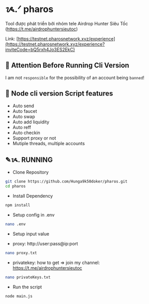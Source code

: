 # ᝰ.ᐟ pharos

Tool được phát triển bởi nhóm tele Airdrop Hunter Siêu Tốc (https://t.me/airdrophuntersieutoc)

Link: [https://testnet.pharosnetwork.xyz/experience](https://testnet.pharosnetwork.xyz/experience?inviteCode=bQ5rxh4Jo3ES2EkC)

## 🚨 Attention Before Running Cli Version

I am not `responsible` for the possibility of an account being `banned`!

## 📎 Node cli version Script features

- Auto send
- Auto faucet
- Auto swap
- Auto add liquidity
- Auto reff
- Auto checkin
- Support proxy or not
- Mutiple threads, multiple accounts

## ✎ᝰ. RUNNING

- Clone Repository

```bash
git clone https://github.com/Hunga9k50doker/pharos.git
cd pharos
```

- Install Dependency

```bash
npm install
```

- Setup config in .env

```bash
nano .env
```

- Setup input value

* proxy: http://user:pass@ip:port

```bash
nano proxy.txt
```

- privatekey: how to get => join my channel: https://t.me/airdrophuntersieutoc

```bash
nano privateKeys.txt
```

- Run the script

```bash
node main.js
```
